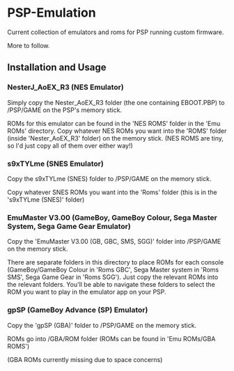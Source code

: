 # PSP-Emulation

Current collection of emulators and roms for PSP running custom firmware.

More to follow.

## Installation and Usage

### NesterJ_AoEX_R3 (NES Emulator)

Simply copy the Nester_AoEX_R3 folder (the one containing EBOOT.PBP) to /PSP/GAME on the PSP's memory stick.

ROMs for this emulator can be found in the 'NES ROMS' folder in the 'Emu ROMs' directory. Copy whatever NES ROMs you want into the 'ROMS' folder (inside 'Nester_AoEX_R3' folder) on the memory stick. (NES ROMS are tiny, so I'd just copy all of them over either way!)

### s9xTYLme (SNES Emulator)

Copy the s9xTYLme (SNES) folder to /PSP/GAME on the memory stick.

Copy whatever SNES ROMs you want into the 'Roms' folder (this is in the 's9xTYLme (SNES)' folder)

### EmuMaster V3.00 (GameBoy, GameBoy Colour, Sega Master System, Sega Game Gear Emulator)

Copy the 'EmuMaster V3.00 (GB, GBC, SMS, SGG)' folder into /PSP/GAME on the memory stick.

There are separate folders in this directory to place ROMs for each console (GameBoy/GameBoy Colour in 'Roms GBC', Sega Master system in 'Roms SMS', Sega Game Gear in 'Roms SGG'). Just copy the relevant ROMs into the relevant folders. You'll be able to navigate these folders to select the ROM you want to play in the emulator app on your PSP.

### gpSP (GameBoy Advance (SP) Emulator)

Copy the 'gpSP (GBA)' folder to /PSP/GAME on the memory stick.

ROMs go into /GBA/ROM folder (ROMs can be found in 'Emu ROMs/GBA ROMS')

(GBA ROMs currently missing due to space concerns)
